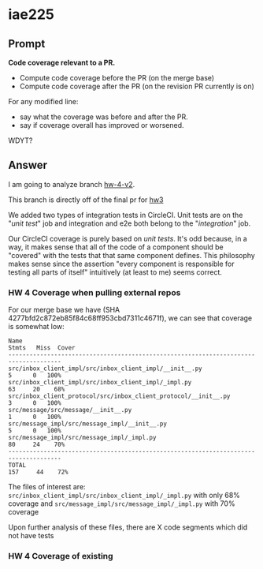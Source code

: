# iae225
## Prompt

**Code coverage relevant to a PR.**  
- Compute code coverage before the PR (on the merge base)
- Compute code coverage after the PR (on the revision PR currently is on)  

For any modified line:
- say what the coverage was before and after the PR.  
- say if coverage overall has improved or worsened.  

WDYT?
## Answer

I am going to analyze branch [hw-4-v2](https://github.com/khamseaffan/Inbox-Client/commits/hw4-v2/).

This branch is directly off of the final pr for [hw3](https://github.com/khamseaffan/Inbox-Client/commit/4277bfd2c872eb85f84c68ff953cbd7311c4671f)

We added two types of integration tests in CircleCI. Unit tests are on the "*unit test*" job and integration and e2e both belong to the "*integration*" job.

Our CircleCI coverage is purely based on *unit tests*. It's odd because, in a way, it makes sense that all of the code of a component should be "covered" with the tests that that same component defines. This philosophy makes sense since the assertion "every component is responsible for testing all parts of itself" intuitively (at least to me) seems correct.
### HW 4 Coverage when pulling external repos

For our merge base we have (SHA 4277bfd2c872eb85f84c68ff953cbd7311c4671f), we can see that coverage is somewhat low:

```
Name                                                              Stmts   Miss  Cover
-------------------------------------------------------------------------------------
src/inbox_client_impl/src/inbox_client_impl/__init__.py               5      0   100%
src/inbox_client_impl/src/inbox_client_impl/_impl.py                 63     20    68%
src/inbox_client_protocol/src/inbox_client_protocol/__init__.py       3      0   100%
src/message/src/message/__init__.py                                   1      0   100%
src/message_impl/src/message_impl/__init__.py                         5      0   100%
src/message_impl/src/message_impl/_impl.py                           80     24    70%
-------------------------------------------------------------------------------------
TOTAL                                                               157     44    72%
```

The files of interest are:
`src/inbox_client_impl/src/inbox_client_impl/_impl.py` with only 68% coverage
and 
`src/message_impl/src/message_impl/_impl.py` with 70% coverage

Upon further analysis of these files, there are X code segments which did not have tests 


### HW 4 Coverage of existing